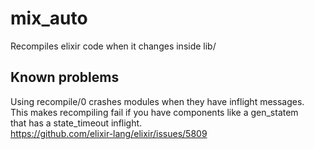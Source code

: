 # mix_auto
Recompiles elixir code when it changes inside lib/
## Known problems
Using recompile/0 crashes modules when they have inflight messages.  
This makes recompiling fail if you have components like a gen_statem  
that has a state_timeout inflight.  
https://github.com/elixir-lang/elixir/issues/5809
